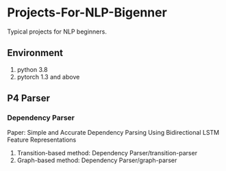 # Projects-For-NLP-Bigenner

Typical projects for NLP beginners.

## Environment
1. python 3.8
2. pytorch 1.3 and above

## P4 Parser
### Dependency Parser 
   
   Paper: Simple and Accurate Dependency Parsing Using Bidirectional LSTM Feature Representations
   1. Transition-based method: Dependency Parser/transition-parser
   2. Graph-based method: Dependency Parser/graph-parser
  
